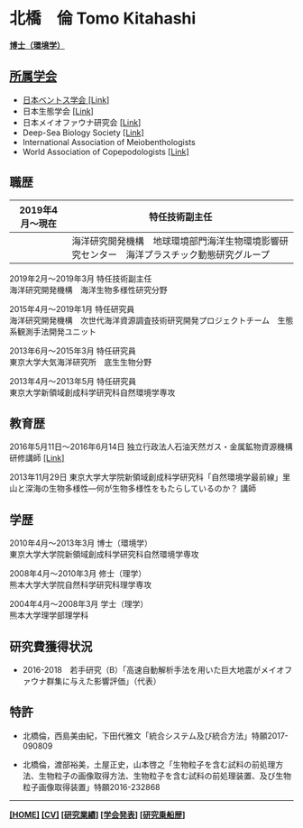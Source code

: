 # 北橋　倫 Tomo Kitahashi
<div style="text-align: right;">
<a href="https://tkitahashi.github.io/" ><Back</a>
</div>
  
**博士（環境学）**


## 所属学会

- 日本ベントス学会 <a href="http://benthos-society.jp/" target="_blank">[Link]</a>
- 日本生態学会 <a href="http://www.esj.ne.jp/esj/" target="_blank">[Link]</a>
- 日本メイオファウナ研究会 <a href="https://sites.google.com/site/meiofaunajapan/home" target="_blank">[Link]</a>
- Deep-Sea Biology Society <a href="https://dsbsoc.org/" target="_blank">[Link]</a>
- International Association of Meiobenthologists
- World Association of Copepodologists <a href="http://www.monoculus.org/" target="_blank">[Link]</a>

## 職歴

|2019年4月〜現在        |特任技術副主任|
|---|---|
|                      |海洋研究開発機構　地球環境部門海洋生物環境影響研究センター　海洋プラスチック動態研究グループ|

2019年2月～2019年3月    特任技術副主任  
                      海洋研究開発機構　海洋生物多様性研究分野

2015年4月～2019年1月    特任研究員  
                      海洋研究開発機構　次世代海洋資源調査技術研究開発プロジェクトチーム　生態系観測手法開発ユニット

2013年6月～2015年3月    特任研究員  
                      東京大学大気海洋研究所　底生生物分野

2013年4月～2013年5月    特任研究員  
                      東京大学新領域創成科学研究科自然環境学専攻

## 教育歴

2016年5月11日〜2016年6月14日    独立行政法人石油天然ガス・金属鉱物資源機構 研修講師 <a href="http://www.jogmec.go.jp/news/release/news_06_000153.html" target="_blank">[Link]</a>
  
2013年11月29日 東京大学大学院新領域創成科学研究科「自然環境学最前線」里山と深海の生物多様性―何が生物多様性をもたらしているのか？  講師

## 学歴

2010年4月〜2013年3月    博士（環境学）  
                      東京大学大学院新領域創成科学研究科自然環境学専攻

2008年4月〜2010年3月    修士（理学）  
                      熊本大学大学院自然科学研究科理学専攻

2004年4月〜2008年3月    学士（理学）  
                      熊本大学理学部理学科
                      
## 研究費獲得状況

- 2016-2018　若手研究（B）「高速自動解析手法を用いた巨大地震がメイオファウナ群集に与えた影響評価」（代表）

## 特許

- 北橋倫，西島美由紀，下田代雅文「統合システム及び統合方法」特願2017-090809

- 北橋倫，渡部裕美，土屋正史，山本啓之「生物粒子を含む試料の前処理方法、生物粒子の画像取得方法、生物粒子を含む試料の前処理装置、及び生物粒子画像取得装置」特願2016-232868

___
**[[HOME]](https://tkitahashi.github.io/)  [[CV]](https://tkitahashi.github.io/cv/)  [[研究業績]](https://tkitahashi.github.io/publication/)  [[学会発表]](https://tkitahashi.github.io/presentation/)  [[研究乗船歴]](https://tkitahashi.github.io/cruise/)**

